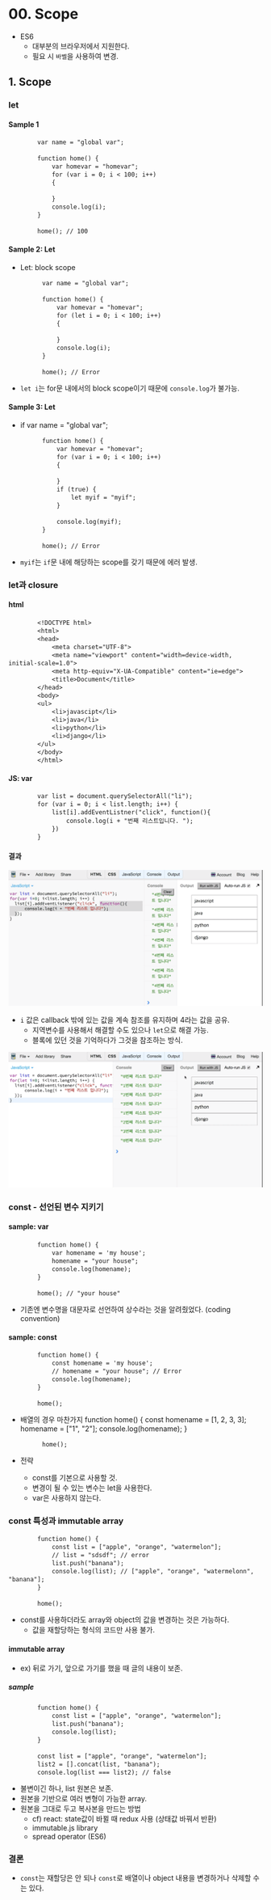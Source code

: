 # 00. Scope

* ES6
    - 대부분의 브라우저에서 지원한다.
    - 필요 시 `바벨`을 사용하여 변경.

## 1. Scope

### let

#### Sample 1

            var name = "global var";

            function home() {
                var homevar = "homevar";
                for (var i = 0; i < 100; i++)
                {

                }
                console.log(i);
            }

            home(); // 100
#### Sample 2: Let
* Let: block scope

            var name = "global var";

            function home() {
                var homevar = "homevar";
                for (let i = 0; i < 100; i++)
                {

                }
                console.log(i);
            }

            home(); // Error

* `let i`는 for문 내에서의 block scope이기 때문에 `console.log`가 불가능.

#### Sample 3: Let
* if
            var name = "global var";

            function home() {
                var homevar = "homevar";
                for (var i = 0; i < 100; i++)
                {

                }
                if (true) {
                    let myif = "myif";
                }

                console.log(myif);
            }

            home(); // Error
* `myif`는 `if`문 내에 해당하는 scope를 갖기 때문에 에러 발생.

### let과 closure
#### html

            <!DOCTYPE html>
            <html>
            <head>
                <meta charset="UTF-8">
                <meta name="viewport" content="width=device-width, initial-scale=1.0">
                <meta http-equiv="X-UA-Compatible" content="ie=edge">
                <title>Document</title>
            </head>
            <body>
            <ul>
                <li>javascipt</li>
                <li>java</li>
                <li>python</li>
                <li>django</li>
            </ul>
            </body>
            </html>
#### JS: var

            var list = document.querySelectorAll("li");
            for (var i = 0; i < list.length; i++) {
                list[i].addEventListner("click", function(){
                    console.log(i + "번째 리스트입니다. ");
                })
            }
#### 결과
![](./srcs/00/images/01.png)
* `i` 값은 callback 밖에 있는 값을 계속 참조를 유지하며 4라는 값을 공유.
    - 지역변수를 사용해서 해결할 수도 있으나 `let`으로 해결 가능.
    - 블록에 있던 것을 기억하다가 그것을 참조하는 방식.

![](./srcs/00/images/02.png)

### const - 선언된 변수 지키기
#### sample: var

            function home() {
                var homename = 'my house';
                homename = "your house";
                console.log(homename);
            }

            home(); // "your house"

* 기존엔 변수명을 대문자로 선언하여 상수라는 것을 알려줬었다. (coding convention)
#### sample: const 

            function home() {
                const homename = 'my house';
                // homename = "your house"; // Error
                console.log(homename);
            }

            home();

* 배열의 경우 마찬가지
            function home() {
                const homename = [1, 2, 3, 3];
                homename = ["1", "2"];
                console.log(homename);
            }

            home();
* 전략
    * const를 기본으로 사용할 것.
    * 변경이 될 수 있는 변수는 let을 사용한다.
    * var은 사용하지 않는다.

### const 특성과 immutable array

            function home() {
                const list = ["apple", "orange", "watermelon"];
                // list = "sdsdf"; // error
                list.push("banana");
                console.log(list); // ["apple", "orange", "watermelonn", "banana"];
            }

            home();
* const를 사용하더라도 array와 object의 값을 변경하는 것은 가능하다.
    - 값을 재할당하는 형식의 코드만 사용 불가.
#### immutable array
* ex) 뒤로 가기, 앞으로 가기를 했을 때 글의 내용이 보존.

##### sample
            function home() {
                const list = ["apple", "orange", "watermelon"];
                list.push("banana");
                console.log(list);
            }

            const list = ["apple", "orange", "watermelon"];
            list2 = [].concat(list, "banana");
            console.log(list === list2); // false

* 불변이긴 하나, list 원본은 보존.
* 원본을 기반으로 여러 변형이 가능한 array.
* 원본을 그대로 두고 복사본을 만드는 방법
    - cf) react: state값이 바뀔 때 redux 사용 (상태값 바꿔서 반환)
    - immutable.js library
    - spread operator (ES6)

### 결론
* `const`는 재할당은 안 되나 `const`로 배열이나 object 내용을 변경하거나 삭제할 수는 있다. 